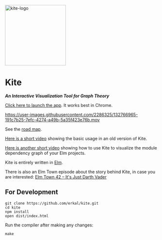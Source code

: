 <img width="200" alt="kite-logo" src="https://cloud.githubusercontent.com/assets/2286325/24246365/471df478-0fc7-11e7-845e-0719dcc9adef.png">

# Kite

**_An Interactive Visualization Tool for Graph Theory_**

[Click here to launch the app](https://erkal.github.io/kite/).
It works best in Chrome.

https://user-images.githubusercontent.com/2286325/132766965-191c7b25-7efc-4274-a49b-5a35f423e76b.mov

See the [road map](https://github.com/erkal/kite/projects/1).

[Here is a short video](https://youtu.be/LeTDfFwZv3s) showing the basic usage in an old version of Kite.

[Here is another short video](https://youtu.be/b4sfzHJeHsI) showing how to use Kite to visualize the module dependency graph of your Elm projects.

Kite is entirely written in [Elm](http://elm-lang.org/).

There is also an Elm Town episode about the story behind Kite, in case you are interested: [Elm Town 42 – It's Just Darth Vader](https://elm.town/episodes/its-just-darth-vader)

## For Development

```shell
git clone https://github.com/erkal/kite.git
cd kite
npm install
open dist/index.html
```

Run the compiler after making any changes:

```
make
```
